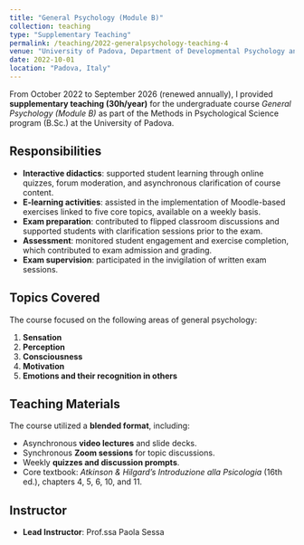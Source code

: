 ```yaml
---
title: "General Psychology (Module B)"
collection: teaching
type: "Supplementary Teaching"
permalink: /teaching/2022-generalpsychology-teaching-4
venue: "University of Padova, Department of Developmental Psychology and Socialisation"
date: 2022-10-01
location: "Padova, Italy"
---
```


From October 2022 to September 2026 (renewed annually), I provided **supplementary teaching (30h/year)** for the undergraduate course *General Psychology (Module B)* as part of the Methods in Psychological Science program (B.Sc.) at the University of Padova.

## Responsibilities

- **Interactive didactics**: supported student learning through online quizzes, forum moderation, and asynchronous clarification of course content.
- **E-learning activities**: assisted in the implementation of Moodle-based exercises linked to five core topics, available on a weekly basis.
- **Exam preparation**: contributed to flipped classroom discussions and supported students with clarification sessions prior to the exam.
- **Assessment**: monitored student engagement and exercise completion, which contributed to exam admission and grading.
- **Exam supervision**: participated in the invigilation of written exam sessions.

## Topics Covered

The course focused on the following areas of general psychology:

1. **Sensation**  
2. **Perception**  
3. **Consciousness**  
4. **Motivation**  
5. **Emotions and their recognition in others**

## Teaching Materials

The course utilized a **blended format**, including:
- Asynchronous **video lectures** and slide decks.
- Synchronous **Zoom sessions** for topic discussions.
- Weekly **quizzes and discussion prompts**.
- Core textbook: *Atkinson & Hilgard’s Introduzione alla Psicologia* (16th ed.), chapters 4, 5, 6, 10, and 11.

## Instructor

- **Lead Instructor**: Prof.ssa Paola Sessa
